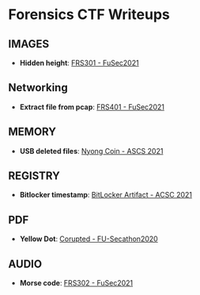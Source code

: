 # Forensics CTF Writeups

## IMAGES

- **Hidden height**: [FRS301 - FuSec2021](image/hidden_height/README.md)

## Networking

- **Extract file from pcap**: [FRS401 - FuSec2021](network/extract_file/README.md)

## MEMORY

- **USB deleted files**: [Nyong Coin - ASCS 2021](memory/USB_deleted_files/README.md)

## REGISTRY

- **Bitlocker timestamp**: [BitLocker Artifact - ACSC 2021](registry/Bitlocker/README.md)

## PDF

- **Yellow Dot**: [Corupted - FU-Secathon2020](pdf/yellow_dot/README.md)

## AUDIO

- **Morse code**: [FRS302 - FuSec2021](audio/morse_code/README.md)